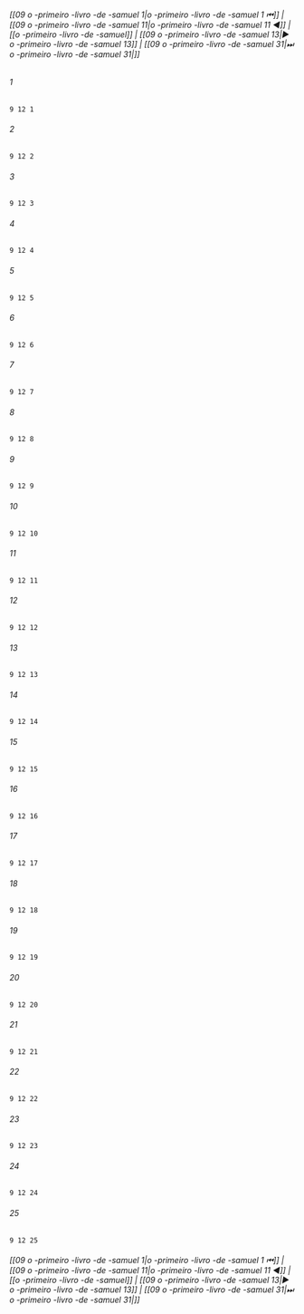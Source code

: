
###### [[09 o -primeiro -livro -de -samuel 1|o -primeiro -livro -de -samuel 1 ⏮]] | [[09 o -primeiro -livro -de -samuel 11|o -primeiro -livro -de -samuel 11 ◀]] | [[o -primeiro -livro -de -samuel]] | [[09 o -primeiro -livro -de -samuel 13|▶ o -primeiro -livro -de -samuel 13]] | [[09 o -primeiro -livro -de -samuel 31|⏭ o -primeiro -livro -de -samuel 31|]]

###### 1
``` verse
9 12 1 
```
###### 2
``` verse
9 12 2 
```
###### 3
``` verse
9 12 3 
```
###### 4
``` verse
9 12 4 
```
###### 5
``` verse
9 12 5 
```
###### 6
``` verse
9 12 6 
```
###### 7
``` verse
9 12 7 
```
###### 8
``` verse
9 12 8 
```
###### 9
``` verse
9 12 9 
```
###### 10
``` verse
9 12 10 
```
###### 11
``` verse
9 12 11 
```
###### 12
``` verse
9 12 12 
```
###### 13
``` verse
9 12 13 
```
###### 14
``` verse
9 12 14 
```
###### 15
``` verse
9 12 15 
```
###### 16
``` verse
9 12 16 
```
###### 17
``` verse
9 12 17 
```
###### 18
``` verse
9 12 18 
```
###### 19
``` verse
9 12 19 
```
###### 20
``` verse
9 12 20 
```
###### 21
``` verse
9 12 21 
```
###### 22
``` verse
9 12 22 
```
###### 23
``` verse
9 12 23 
```
###### 24
``` verse
9 12 24 
```
###### 25
``` verse
9 12 25 
```

###### [[09 o -primeiro -livro -de -samuel 1|o -primeiro -livro -de -samuel 1 ⏮]] | [[09 o -primeiro -livro -de -samuel 11|o -primeiro -livro -de -samuel 11 ◀]] | [[o -primeiro -livro -de -samuel]] | [[09 o -primeiro -livro -de -samuel 13|▶ o -primeiro -livro -de -samuel 13]] | [[09 o -primeiro -livro -de -samuel 31|⏭ o -primeiro -livro -de -samuel 31|]]

